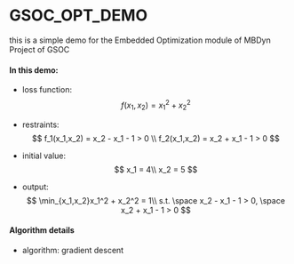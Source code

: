 # GSOC_OPT_DEMO
this is a simple demo for the Embedded Optimization module of MBDyn Project of GSOC
#### In this demo:                                            

- loss function: 
  $$
  f(x_1,x_2) = x_1^2 + x_2^2
  $$

- restraints:    
  $$
  f_1(x_1,x_2) = x_2 - x_1 - 1 > 0 \\
  f_2(x_1,x_2) = x_2 + x_1 - 1 > 0
  $$
                

- initial value:        
  $$
  x_1 = 4\\
  x_2 = 5
  $$

- output:
  $$
  \min_{x_1,x_2}x_1^2 + x_2^2 = 1\\
  s.t. \space x_2 - x_1 - 1 > 0, \space x_2 + x_1 - 1 > 0
  $$

#### Algorithm details

- algorithm:      gradient descent
